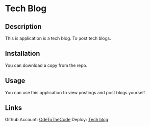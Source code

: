 # Tech Blog

## Description

This is application is a tech blog. To post tech blogs.

## Installation

You can download a copy from the repo.

## Usage

You can use this application to view postings and post blogs yourself

## Links
Github Account: [OdeToTheCode](https://github.com/OdeToTheCode/)
Deploy: [Tech blog](https://drive.google.com/file/d/1OZHA3Sp6PJsEnB9qvjILPSCPQr1nkWNX/view?usp=sharing)